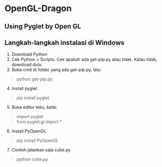 # OpenGL-Dragon
## Using Pyglet by Open GL

## Langkah-langkah instalasi di Windows
1. Download Python
2. Cek Python > Scripts. Cek apakah ada get-pip.py atau tidak. Kalau tidak, download dulu.
3. Buka cmd di folder yang ada get-pip.py, lalu:
  > python get-pip.py
4. Install pyglet.
  > pip install pyglet
5. Buka editor teks, ketik:
  > import pyglet  
    from pyglet.gl import *

6. Install PyOpenGL
  > pip install PyOpenGL
  
7. Contoh jalankan saja cube.py
  > python cube.py
